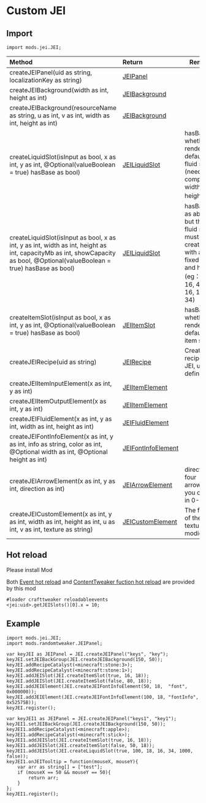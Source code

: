 # Custom JEI

## Import

```zenscript
import mods.jei.JEI;
```

| Method                                                       | Return                                                       | Remark                                                       |
| :----------------------------------------------------------- | :----------------------------------------------------------- | ------------------------------------------------------------ |
| createJEIPanel(uid as string, localizationKey as string)     | [JEIPanel](https://github.com/ikexing-cn/RandomTweaker/blob/1.12/wiki/en_us/modSupport/JEI/JEIPanel.md) |                                                              |
| createJEIBackground(width as int, height as int)             | [JEIBackground](https://github.com/ikexing-cn/RandomTweaker/blob/1.12/wiki/en_us/modSupport/JEI/JEIBackground.md) |                                                              |
| createJEIBackground(resourceName as string, u as int, v as int, width as int, height as int) | [JEIBackground](https://github.com/ikexing-cn/RandomTweaker/blob/1.12/wiki/en_us/modSupport/JEI/JEIBackground.md) |                                                              |
| createLiquidSlot(isInput as bool, x as int, y as int, @Optional(valueBoolean = true) hasBase as bool) | [JEILiquidSlot](https://github.com/ikexing-cn/RandomTweaker/blob/1.12/wiki/en_us/modSupport/JEI/JEISlot/JEILiquidSlot.md) | hasBase is whether to render the default fluid slot (need to compare width and height)） |
| createLiquidSlot(isInput as bool, x as int, y as int, width as int, height as int, capacityMb as int, showCapacity as bool, @Optional(valueBoolean = true) hasBase as bool) | [JEILiquidSlot](https://github.com/ikexing-cn/RandomTweaker/blob/1.12/wiki/en_us/modSupport/JEI/JEISlot/JEILiquidSlot.md) | hasBase as above, but the fluid slot must be created with a fixed width and height (eg：16 * 16, 43 * 16, 16 * 34) |
| createItemSlot(isInput as bool, x as int, y as int, @Optional(valueBoolean = true) hasBase as bool) | [JEIItemSlot](https://github.com/ikexing-cn/RandomTweaker/blob/1.12/wiki/en_us/modSupport/JEI/JEISlot/JEIItemSlot.md) | hasBase is whether to render the default item slot           |
| createJEIRecipe(uid as string)                               | [JEIRecipe](https://github.com/ikexing-cn/RandomTweaker/blob/1.12/wiki/en_us/modSupport/JEI/JEIRecipe.md) | Create recipe for JEI, uid is defined uid                    |
| createJEIItemInputElement(x as int, y as int)                | [JEIItemElement](https://github.com/ikexing-cn/RandomTweaker/blob/1.12/wiki/en_us/modSupport/JEI/JEIElement/JEIItemElement.md) |                                                              |
| createJEIItemOutputElement(x as int, y as int)               | [JEIItemElement](https://github.com/ikexing-cn/RandomTweaker/blob/1.12/wiki/en_us/modSupport/JEI/JEIElement/JEIItemElement.md) |                                                              |
| createJEIFluidElement(x as int, y as int, width as int, height as int) | [JEIFluidElement](https://github.com/ikexing-cn/RandomTweaker/blob/1.12/wiki/en_us/modSupport/JEI/JEIElement/JEIFluidElement.md) |                                                              |
| createJEIFontInfoElement(x as int, y as int, info as string, color as int, @Optional width as int, @Optional height as int) | [JEIFontInfoElement](https://github.com/ikexing-cn/RandomTweaker/blob/1.12/wiki/en_us/modSupport/JEI/JEIElement/JEIFontInfoElement.md) |                                                              |
| createJEIArrowElement(x as int, y as int, direction as int)  | [JEIArrowElement](https://github.com/ikexing-cn/RandomTweaker/blob/1.12/wiki/en_us/modSupport/JEI/JEIElement/JEIArrowElement.md) | direction is four arrows, you can fill in 0-3                |
| createJEICustomElement(x as int, y as int, width as int, height as int, u as int, v as int, texture as string) | [JEICustomElement](https://github.com/ikexing-cn/RandomTweaker/blob/1.12/wiki/en_us/modSupport/JEI/JEIElement/JEICustomElement.md) | The format of the texture is modid:path                      |

## Hot reload

Please install  Mod

Both [Event hot reload](https://github.com/friendlyhj/ZenUtils/wiki/ReloadEvents)
and [ContentTweaker fuction hot reload](https://github.com/friendlyhj/ZenUtils/wiki/LateSetCoTFunction) are provided by this mod

```zenscript
#loader crafttweaker reloadableevents
<jei:uid>.getJEISlots()[0].x = 10;
```

## Example

```zenscript
import mods.jei.JEI;
import mods.randomtweaker.JEIPanel;

var keyJEI as JEIPanel = JEI.createJEIPanel("keys", "key");
keyJEI.setJEIBackGroup(JEI.createJEIBackground(150, 50));
keyJEI.addRecipeCatalyst(<minecraft:stone:3>);
keyJEI.addRecipeCatalyst(<minecraft:stone:1>);
keyJEI.addJEISlot(JEI.createItemSlot(true, 16, 18));
keyJEI.addJEISlot(JEI.createItemSlot(false, 80, 18));
keyJEI.addJEIElement(JEI.createJEIFontInfoElement(50, 18,  "font", 0x000000));
keyJEI.addJEIElement(JEI.createJEIFontInfoElement(100, 18, "fontInfo", 0x52575B));
keyJEI.register();

var keyJEI1 as JEIPanel = JEI.createJEIPanel("keys1", "key1");
keyJEI1.setJEIBackGroup(JEI.createJEIBackground(150, 50));
keyJEI1.addRecipeCatalyst(<minecraft:apple>);
keyJEI1.addRecipeCatalyst(<minecraft:stick>);
keyJEI1.addJEISlot(JEI.createItemSlot(true, 16, 18));
keyJEI1.addJEISlot(JEI.createItemSlot(false, 50, 18));
keyJEI1.addJEISlot(JEI.createLiquidSlot(true, 100, 18, 16, 34, 1000, false));
keyJEI1.onJEITooltip = function(mouseX, mouseY){
    var arr as string[] = ["test"];
    if (mouseX == 50 && mouseY == 50){
        return arr;
    }
};
keyJEI1.register();
```
